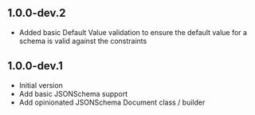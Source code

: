## 1.0.0-dev.2

- Added basic Default Value validation to ensure the default value for a schema is valid against the constraints

## 1.0.0-dev.1

- Initial version
- Add basic JSONSchema support
- Add opinionated JSONSchema Document class / builder
